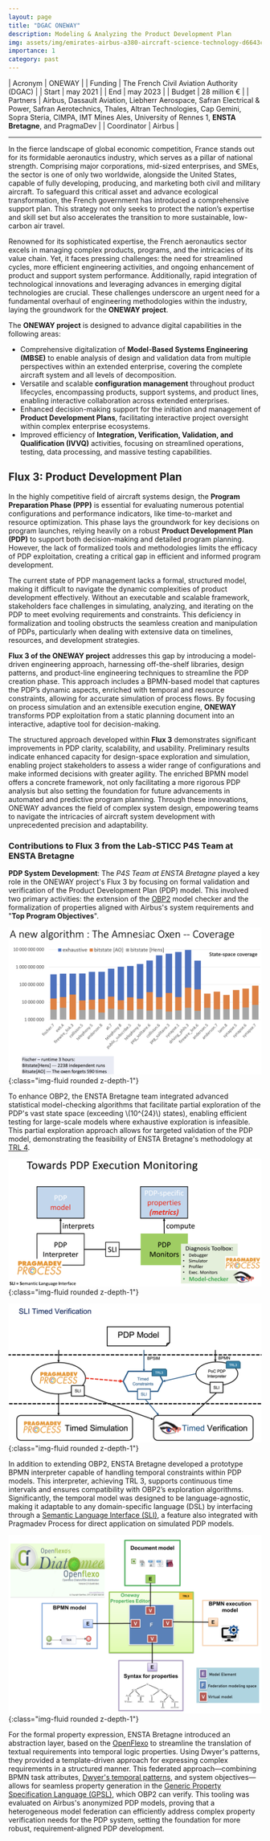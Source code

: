 ```yaml
---
layout: page
title: "DGAC ONEWAY"
description: Modeling & Analyzing the Product Development Plan
img: assets/img/emirates-airbus-a380-aircraft-science-technology-d6643c.jpg
importance: 1
category: past
---
```


| Acronym | ONEWAY |
| Funding | The French Civil Aviation Authority (DGAC) |
| Start | may 2021 |
| End | may 2023 |
| Budget | 28 million € |
| Partners | Airbus, Dassault Aviation, Liebherr Aerospace, Safran Electrical & Power, Safran Aerotechnics, Thales, Altran Technologies, Cap Gemini, Sopra Steria, CIMPA, IMT Mines Ales, University of Rennes 1, **ENSTA Bretagne**, and PragmaDev |
| Coordinator | Airbus |

---

In the fierce landscape of global economic competition, France stands out for its formidable aeronautics industry, which serves as a pillar of national strength. Comprising major corporations, mid-sized enterprises, and SMEs, the sector is one of only two worldwide, alongside the United States, capable of fully developing, producing, and marketing both civil and military aircraft. To safeguard this critical asset and advance ecological transformation, the French government has introduced a comprehensive support plan. This strategy not only seeks to protect the nation’s expertise and skill set but also accelerates the transition to more sustainable, low-carbon air travel.

Renowned for its sophisticated expertise, the French aeronautics sector excels in managing complex products, programs, and the intricacies of its value chain. Yet, it faces pressing challenges: the need for streamlined cycles, more efficient engineering activities, and ongoing enhancement of product and support system performance. Additionally, rapid integration of technological innovations and leveraging advances in emerging digital technologies are crucial. These challenges underscore an urgent need for a fundamental overhaul of engineering methodologies within the industry, laying the groundwork for the **ONEWAY project**.

The **ONEWAY project** is designed to advance digital capabilities in the following areas:

- Comprehensive digitalization of **Model-Based Systems Engineering (MBSE)** to enable analysis of design and validation data from multiple perspectives within an extended enterprise, covering the complete aircraft system and all levels of decomposition.
- Versatile and scalable **configuration management** throughout product lifecycles, encompassing products, support systems, and product lines, enabling interactive collaboration across extended enterprises.
- Enhanced decision-making support for the initiation and management of **Product Development Plans**, facilitating interactive project oversight within complex enterprise ecosystems.
- Improved efficiency of **Integration, Verification, Validation, and Qualification (IVVQ)** activities, focusing on streamlined operations, testing, data processing, and massive testing capabilities.

## Flux 3: Product Development Plan

In the highly competitive field of aircraft systems design, the **Program Preparation Phase (PPP)** is essential for evaluating numerous potential configurations and performance indicators, like time-to-market and resource optimization. This phase lays the groundwork for key decisions on program launches, relying heavily on a robust **Product Development Plan (PDP)** to support both decision-making and detailed program planning. However, the lack of formalized tools and methodologies limits the efficacy of PDP exploitation, creating a critical gap in efficient and informed program development.

The current state of PDP management lacks a formal, structured model, making it difficult to navigate the dynamic complexities of product development effectively. Without an executable and scalable framework, stakeholders face challenges in simulating, analyzing, and iterating on the PDP to meet evolving requirements and constraints. This deficiency in formalization and tooling obstructs the seamless creation and manipulation of PDPs, particularly when dealing with extensive data on timelines, resources, and development strategies.

**Flux 3 of the ONEWAY project** addresses this gap by introducing a model-driven engineering approach, harnessing off-the-shelf libraries, design patterns, and product-line engineering techniques to streamline the PDP creation phase. This approach includes a BPMN-based model that captures the PDP’s dynamic aspects, enriched with temporal and resource constraints, allowing for accurate simulation of process flows. By focusing on process simulation and an extensible execution engine, **ONEWAY** transforms PDP exploitation from a static planning document into an interactive, adaptive tool for decision-making.

The structured approach developed within **Flux 3** demonstrates significant improvements in PDP clarity, scalability, and usability. Preliminary results indicate enhanced capacity for design-space exploration and simulation, enabling project stakeholders to assess a wider range of configurations and make informed decisions with greater agility. The enriched BPMN model offers a concrete framework, not only facilitating a more rigorous PDP analysis but also setting the foundation for future advancements in automated and predictive program planning. Through these innovations, ONEWAY advances the field of complex system design, empowering teams to navigate the intricacies of aircraft system development with unprecedented precision and adaptability.

### Contributions to Flux 3 from the Lab-STICC P4S Team at ENSTA Bretagne

**PDP System Development**: The *P4S Team at ENSTA Bretagne* played a key role in the ONEWAY project's Flux 3 by focusing on formal validation and verification of the Product Development Plan (PDP) model. This involved two primary activities: the extension of the [OBP2](http://www.obpcdl.org) model checker and the formalization of properties aligned with Airbus's system requirements and "**Top Program Objectives**". 

![amnesiac_oxen](/assets/img/oneway_amnesiac_oxen.png){:class="img-fluid rounded z-depth-1"}

To enhance OBP2, the ENSTA Bretagne team integrated advanced statistical model-checking algorithms that facilitate partial exploration of the PDP's vast state space (exceeding \\(10^{24}\\) states), enabling efficient testing for large-scale models where exhaustive exploration is infeasible. This partial exploration approach allows for targeted validation of the PDP model, demonstrating the feasibility of ENSTA Bretagne's methodology at [TRL 4](https://en.wikipedia.org/wiki/Technology_readiness_level).


![pdp_vision](/assets/img/oneway_pdp_vision.png){:class="img-fluid rounded z-depth-1"}

![pdp_interpreter](/assets/img/oneway_results.png){:class="img-fluid rounded z-depth-1"}

In addition to extending OBP2, ENSTA Bretagne developed a prototype BPMN interpreter capable of handling temporal constraints within PDP models. This interpreter, achieving TRL 3, supports continuous time intervals and ensures compatibility with OBP2’s exploration algorithms. Significantly, the temporal model was designed to be language-agnostic, making it adaptable to any domain-specific language (DSL) by interfacing through a [Semantic Language Interface (SLI)](/blog/2024/gamine_sli), a feature also integrated with Pragmadev Process for direct application on simulated PDP models.

![federation](/assets/img/oneway_federation.png){:class="img-fluid rounded z-depth-1"}

For the formal property expression, ENSTA Bretagne introduced an abstraction layer, based on the [OpenFlexo](https://openflexo.org/) to streamline the translation of textual requirements into temporal logic properties. Using Dwyer's patterns, they provided a template-driven approach for expressing complex requirements in a structured manner. This federated approach—combining BPMN task attributes, [Dwyer's temporal patterns](https://matthewbdwyer.github.io/psp/), and system objectives—allows for seamless property generation in the [Generic Property Specification Language (GPSL)](http://www.obpcdl.org/gpsl/), which OBP2 can verify. This tooling was evaluated on Airbus's anonymized PDP models, proving that a heterogeneous model federation can efficiently address complex property verification needs for the PDP system, setting the foundation for more robust, requirement-aligned PDP development.
